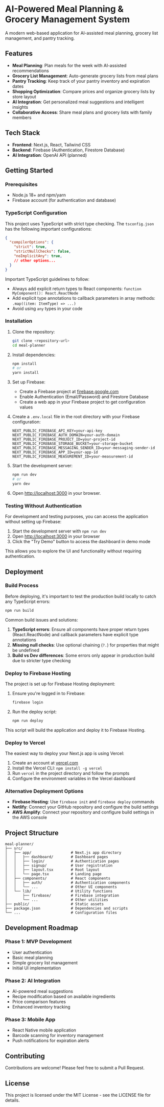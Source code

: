 # AI-Powered Meal Planning & Grocery Management System

A modern web-based application for AI-assisted meal planning, grocery list management, and pantry tracking.

## Features

- **Meal Planning**: Plan meals for the week with AI-assisted recommendations
- **Grocery List Management**: Auto-generate grocery lists from meal plans
- **Pantry Tracking**: Keep track of your pantry inventory and expiration dates
- **Shopping Optimization**: Compare prices and organize grocery lists by store layout
- **AI Integration**: Get personalized meal suggestions and intelligent insights
- **Collaborative Access**: Share meal plans and grocery lists with family members

## Tech Stack

- **Frontend**: Next.js, React, Tailwind CSS
- **Backend**: Firebase (Authentication, Firestore Database)
- **AI Integration**: OpenAI API (planned)

## Getting Started

### Prerequisites

- Node.js 18+ and npm/yarn
- Firebase account (for authentication and database)

### TypeScript Configuration

This project uses TypeScript with strict type checking. The `tsconfig.json` has the following important configurations:

```json
{
  "compilerOptions": {
    "strict": true,
    "strictNullChecks": false,
    "noImplicitAny": true,
    // other options...
  }
}
```

Important TypeScript guidelines to follow:
- Always add explicit return types to React components: `function MyComponent(): React.ReactNode`
- Add explicit type annotations to callback parameters in array methods: `.map((item: ItemType) => ...)`
- Avoid using `any` types in your code

### Installation

1. Clone the repository:
   ```bash
   git clone <repository-url>
   cd meal-planner
   ```

2. Install dependencies:
   ```bash
   npm install
   # or
   yarn install
   ```

3. Set up Firebase:
   - Create a Firebase project at [firebase.google.com](https://firebase.google.com)
   - Enable Authentication (Email/Password) and Firestore Database
   - Create a web app in your Firebase project to get configuration values

4. Create a `.env.local` file in the root directory with your Firebase configuration:
   ```
   NEXT_PUBLIC_FIREBASE_API_KEY=your-api-key
   NEXT_PUBLIC_FIREBASE_AUTH_DOMAIN=your-auth-domain
   NEXT_PUBLIC_FIREBASE_PROJECT_ID=your-project-id
   NEXT_PUBLIC_FIREBASE_STORAGE_BUCKET=your-storage-bucket
   NEXT_PUBLIC_FIREBASE_MESSAGING_SENDER_ID=your-messaging-sender-id
   NEXT_PUBLIC_FIREBASE_APP_ID=your-app-id
   NEXT_PUBLIC_FIREBASE_MEASUREMENT_ID=your-measurement-id
   ```

5. Start the development server:
   ```bash
   npm run dev
   # or
   yarn dev
   ```

6. Open [http://localhost:3000](http://localhost:3000) in your browser.

### Testing Without Authentication

For development and testing purposes, you can access the application without setting up Firebase:

1. Start the development server with `npm run dev`
2. Open [http://localhost:3000](http://localhost:3000) in your browser
3. Click the "Try Demo" button to access the dashboard in demo mode

This allows you to explore the UI and functionality without requiring authentication.

## Deployment

### Build Process

Before deploying, it's important to test the production build locally to catch any TypeScript errors:

```bash
npm run build
```

Common build issues and solutions:

1. **TypeScript errors**: Ensure all components have proper return types (React.ReactNode) and callback parameters have explicit type annotations
2. **Missing null checks**: Use optional chaining (`?.`) for properties that might be undefined
3. **Build vs Dev differences**: Some errors only appear in production build due to stricter type checking

### Deploy to Firebase Hosting

The project is set up for Firebase Hosting deployment:

1. Ensure you're logged in to Firebase:
   ```bash
   firebase login
   ```

2. Run the deploy script:
   ```bash
   npm run deploy
   ```

This script will build the application and deploy it to Firebase Hosting.

### Deploy to Vercel

The easiest way to deploy your Next.js app is using Vercel:

1. Create an account at [vercel.com](https://vercel.com)
2. Install the Vercel CLI: `npm install -g vercel`
3. Run `vercel` in the project directory and follow the prompts
4. Configure the environment variables in the Vercel dashboard

### Alternative Deployment Options

- **Firebase Hosting**: Use `firebase init` and `firebase deploy` commands
- **Netlify**: Connect your GitHub repository and configure the build settings
- **AWS Amplify**: Connect your repository and configure build settings in the AWS console

## Project Structure

```
meal-planner/
├── src/
│   ├── app/                  # Next.js app directory
│   │   ├── dashboard/        # Dashboard pages
│   │   ├── login/            # Authentication pages
│   │   ├── signup/           # User registration
│   │   ├── layout.tsx        # Root layout
│   │   └── page.tsx          # Landing page
│   ├── components/           # React components
│   │   ├── auth/             # Authentication components
│   │   └── ...               # Other UI components
│   └── lib/                  # Utility functions
│       ├── firebase/         # Firebase integration
│       └── ...               # Other utilities
├── public/                   # Static assets
├── package.json              # Dependencies and scripts
└── ...                       # Configuration files
```

## Development Roadmap

### Phase 1: MVP Development
- User authentication
- Basic meal planning
- Simple grocery list management
- Initial UI implementation

### Phase 2: AI Integration
- AI-powered meal suggestions
- Recipe modification based on available ingredients
- Price comparison features
- Enhanced inventory tracking

### Phase 3: Mobile App
- React Native mobile application
- Barcode scanning for inventory management
- Push notifications for expiration alerts

## Contributing

Contributions are welcome! Please feel free to submit a Pull Request.

## License

This project is licensed under the MIT License - see the LICENSE file for details.
